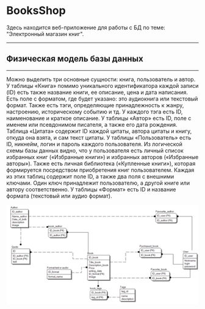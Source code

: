 # BooksShop
Здесь находится веб-приложение для работы с БД по теме: "Электронный магазин книг".
____

## Физическая модель базы данных
____
Можно выделить три основные сущности: книга, пользователь и автор.
У таблицы «Книга» помимо уникального идентификатора каждой записи (ID) есть также название книги, ее описание, цена и дата написания. Есть поле с форматом, где будет указано: это аудиокнига или текстовый формат.
Также есть тэги, определяющие принадлежность к жанру, настроению, историческому событию и тд. У каждого тэга есть ID, наименование и краткое описание.
У таблицы «Автор» есть ID, поле с именем или псевдонимом писателя, а также его дата рождения.
Таблица «Цитата» содержит ID каждой цитаты, автора цитаты и книгу, откуда она взята, и сам текст цитаты.
У таблицы «Пользователь» есть ID, никнейм, логин и пароль каждого пользователя.
Из логической схемы базы данных видно, что у пользователя есть личный список избранных книг («Избранные книги») и избранных авторов («Избранные авторы»). Также есть личная библиотека («Купленные книги»), которая формируется посредством приобретения книг пользователем. Каждая из этих таблиц содержит поле ID, а также два поля с внешними ключами. Один ключ принадлежит пользователю, а другой книге или автору соответственно.
У таблицы «Формат» есть ID и название формата (текстовый или аудио формат).

![Физическая модель БД](https://github.com/Ortem-a/BooksShop/blob/main/physical.png)
